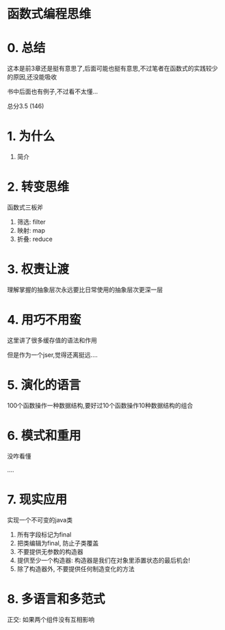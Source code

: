 # 函数式编程思维

# 0. 总结

这本是前3章还是挺有意思了,后面可能也挺有意思,不过笔者在函数式的实践较少的原因,还没能吸收

书中后面也有例子,不过看不太懂...

总分3.5 (146)

# 1. 为什么

1. 简介

# 2. 转变思维

函数式三板斧

1. 筛选: filter
2. 映射: map
3. 折叠: reduce

 # 3. 权责让渡
 
理解掌握的抽象层次永远要比日常使用的抽象层次更深一层

# 4. 用巧不用蛮

这里讲了很多缓存值的语法和作用

但是作为一个jser,觉得还离挺远....

# 5. 演化的语言

100个函数操作一种数据结构,要好过10个函数操作10种数据结构的组合

# 6. 模式和重用

没咋看懂

....

# 7. 现实应用

实现一个不可变的java类

1. 所有字段标记为final
2. 把类编辑为final, 防止子类覆盖
3. 不要提供无参数的构造器
4. 提供至少一个构造器: 构造器是我们在对象里添置状态的最后机会!
5. 除了构造器外, 不要提供任何制造变化的方法

# 8. 多语言和多范式

正交: 如果两个组件没有互相影响